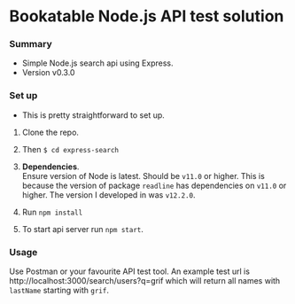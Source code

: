 # Bookatable Node.js API test solution

### Summary

- Simple Node.js search api using Express.
- Version v0.3.0

### Set up

- This is pretty straightforward to set up.

1. Clone the repo.
2. Then `$ cd express-search`
3. **Dependencies**.  
   Ensure version of Node is latest. Should be `v11.0` or higher. This is because the version of
   package `readline` has dependencies on `v11.0` or higher.
   The version I developed in was `v12.2.0`.

4. Run `npm install`
5. To start api server run `npm start`.

### Usage

Use Postman or your favourite API test tool.
An example test url is http://localhost:3000/search/users?q=grif which will return all names with `lastName` starting with `grif`.
